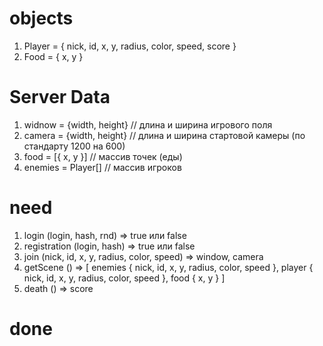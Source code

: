 
# objects
1. Player = { nick, id, x, y, radius, color, speed, score }
2. Food = { x, y }
# Server Data
1. widnow = {width, height} // длина и ширина игрового поля
2. camera = {width, height} // длина и ширина стартовой камеры (по стандарту 1200 на 600)
3. food = [{ x, y }] // массив точек (еды)
4. enemies = Player[] // массив игроков
# need
1. login (login, hash, rnd) => true или false
2. registration (login, hash) => true или false
3. join (nick, id, x, y, radius, color, speed) => window, camera
4. getScene () => [ 
    enemies { nick, id, x, y, radius, color, speed }, 
    player { nick, id, x, y, radius, color, speed }, 
    food { x, y } 
]
5. death () => score

# done
